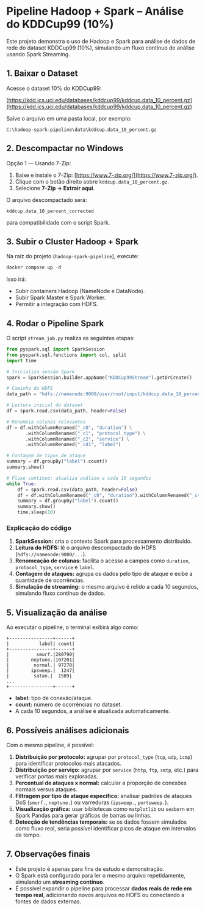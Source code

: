 # Pipeline Hadoop + Spark – Análise do KDDCup99 (10%)

Este projeto demonstra o uso de Hadoop e Spark para análise de dados de rede do dataset KDDCup99 (10%), simulando um fluxo contínuo de análise usando Spark Streaming.


## 1. Baixar o Dataset

Acesse o dataset 10% do KDDCup99:

[https://kdd.ics.uci.edu/databases/kddcup99/kddcup.data_10_percent.gz](https://kdd.ics.uci.edu/databases/kddcup99/kddcup.data_10_percent.gz)

Salve o arquivo em uma pasta local, por exemplo:

```
C:\hadoop-spark-pipeline\data\kddcup.data_10_percent.gz
```


## 2. Descompactar no Windows

Opção 1 — Usando 7-Zip:

1. Baixe e instale o 7-Zip: [https://www.7-zip.org/](https://www.7-zip.org/).
2. Clique com o botão direito sobre `kddcup.data_10_percent.gz`.
3. Selecione **7-Zip → Extrair aqui**.

O arquivo descompactado será:

```
kddcup.data_10_percent_corrected
```

para compatibilidade com o script Spark.


## 3. Subir o Cluster Hadoop + Spark

Na raiz do projeto (`hadoop-spark-pipeline`), execute:

```powershell
docker compose up -d
```

Isso irá:

* Subir containers Hadoop (NameNode e DataNode).
* Subir Spark Master e Spark Worker.
* Permitir a integração com HDFS.


## 4. Rodar o Pipeline Spark

O script `stream_job.py` realiza as seguintes etapas:

```python
from pyspark.sql import SparkSession
from pyspark.sql.functions import col, split
import time

# Inicializa sessão Spark
spark = SparkSession.builder.appName("KDDCup99Stream").getOrCreate()

# Caminho do HDFS
data_path = "hdfs://namenode:9000/user/root/input/kddcup.data_10_percent_corrected"

# Leitura inicial do dataset
df = spark.read.csv(data_path, header=False)

# Renomeia colunas relevantes
df = df.withColumnRenamed("_c0", "duration") \
       .withColumnRenamed("_c1", "protocol_type") \
       .withColumnRenamed("_c2", "service") \
       .withColumnRenamed("_c41", "label")

# Contagem de tipos de ataque
summary = df.groupBy("label").count()
summary.show()

# Fluxo contínuo: atualiza análise a cada 10 segundos
while True:
    df = spark.read.csv(data_path, header=False)
    df = df.withColumnRenamed("_c0", "duration").withColumnRenamed("_c41", "label")
    summary = df.groupBy("label").count()
    summary.show()
    time.sleep(10)
```

### Explicação do código

1. **SparkSession:** cria o contexto Spark para processamento distribuído.
2. **Leitura do HDFS:** lê o arquivo descompactado do HDFS (`hdfs://namenode:9000/...`).
3. **Renomeação de colunas:** facilita o acesso a campos como `duration`, `protocol_type`, `service` e `label`.
4. **Contagem de ataques:** agrupa os dados pelo tipo de ataque e exibe a quantidade de ocorrências.
5. **Simulação de streaming:** o mesmo arquivo é relido a cada 10 segundos, simulando fluxo contínuo de dados.


## 5. Visualização da análise

Ao executar o pipeline, o terminal exibirá algo como:

```
+----------------+------+
|           label| count|
+----------------+------+
|          smurf.|280790|
|        neptune.|107201|
|         normal.| 97278|
|        ipsweep.|  1247|
|         satan.|  1589|
...
+----------------+------+
```

* **label:** tipo de conexão/ataque.
* **count:** número de ocorrências no dataset.
* A cada 10 segundos, a análise é atualizada automaticamente.


## 6. Possíveis análises adicionais

Com o mesmo pipeline, é possível:

1. **Distribuição por protocolo:** agrupar por `protocol_type` (`tcp`, `udp`, `icmp`) para identificar protocolos mais atacados.
2. **Distribuição por serviço:** agrupar por `service` (`http`, `ftp`, `smtp`, etc.) para verificar portas mais exploradas.
3. **Percentual de ataques x normal:** calcular a proporção de conexões normais versus ataques.
4. **Filtragem por tipo de ataque específico:** analisar padrões de ataques DoS (`smurf.`, `neptune.`) ou varreduras (`ipsweep.`, `portsweep.`).
5. **Visualização gráfica:** usar bibliotecas como `matplotlib` ou `seaborn` em Spark Pandas para gerar gráficos de barras ou linhas.
6. **Detecção de tendências temporais:** se os dados fossem simulados como fluxo real, seria possível identificar picos de ataque em intervalos de tempo.


## 7. Observações finais

* Este projeto é apenas para fins de estudo e demonstração.
* O Spark está configurado para ler o mesmo arquivo repetidamente, simulando um **streaming contínuo**.
* É possível expandir o pipeline para processar **dados reais de rede em tempo real**, adicionando novos arquivos no HDFS ou conectando a fontes de dados externas.
